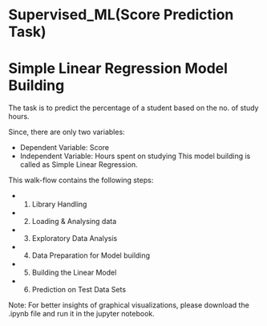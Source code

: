 # Supervised_ML(Score Prediction Task) 

# Simple Linear Regression Model Building 

The task is to predict the percentage of a student based on the no. of study hours.

Since, there are only two variables: 
- Dependent Variable: Score 
- Independent Variable: Hours spent on studying
This model building is called as Simple Linear Regression.

This walk-flow contains the following steps: 
- 1. Library Handling 
- 2. Loading & Analysing data
- 3. Exploratory Data Analysis 
- 4. Data Preparation for Model building 
- 5. Building the Linear Model 
- 6. Prediction on Test Data Sets

Note: For better insights of graphical visualizations, please download the .ipynb file and run it in the jupyter notebook.
